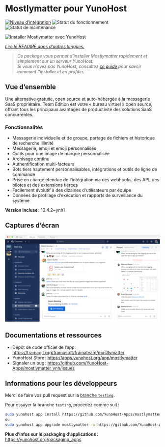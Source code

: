 <!--
Nota bene : ce README est automatiquement généré par <https://github.com/YunoHost/apps/tree/master/tools/readme_generator>
Il NE doit PAS être modifié à la main.
-->

# Mostlymatter pour YunoHost

[![Niveau d’intégration](https://apps.yunohost.org/badge/integration/mostlymatter)](https://ci-apps.yunohost.org/ci/apps/mostlymatter/)
![Statut du fonctionnement](https://apps.yunohost.org/badge/state/mostlymatter)
![Statut de maintenance](https://apps.yunohost.org/badge/maintained/mostlymatter)

[![Installer Mostlymatter avec YunoHost](https://install-app.yunohost.org/install-with-yunohost.svg)](https://install-app.yunohost.org/?app=mostlymatter)

*[Lire le README dans d'autres langues.](./ALL_README.md)*

> *Ce package vous permet d’installer Mostlymatter rapidement et simplement sur un serveur YunoHost.*  
> *Si vous n’avez pas YunoHost, consultez [ce guide](https://yunohost.org/install) pour savoir comment l’installer et en profiter.*

## Vue d’ensemble

Une alternative gratuite, open source et auto-hébergée à la messagerie SaaS propriétaire. Team Edition est votre « bureau virtuel » open source, offrant tous les principaux avantages de productivité des solutions SaaS concurrentes.

### Fonctionnalités

- Messagerie individuelle et de groupe, partage de fichiers et historique de recherche illimité
- Messagerie, emoji et emoji personnalisés
- Outils pour une image de marque personnalisée
- Archivage continu
- Authentification multi-facteurs
- Bots tiers hautement personnalisables, intégrations et outils de ligne de commande
- Prise en charge étendue de l'intégration via des webhooks, des API, des pilotes et des extensions tierces
- Facilement évolutif à des dizaines d'utilisateurs par équipe
- Données de profilage d'exécution et rapports de surveillance du système


**Version incluse :** 10.4.2~ynh1

## Captures d’écran

![Capture d’écran de Mostlymatter](./doc/screenshots/screenshot.png)

## Documentations et ressources

- Dépôt de code officiel de l’app : <https://framagit.org/framasoft/framateam/mostlymatter>
- YunoHost Store : <https://apps.yunohost.org/app/mostlymatter>
- Signaler un bug : <https://github.com/YunoHost-Apps/mostlymatter_ynh/issues>

## Informations pour les développeurs

Merci de faire vos pull request sur la [branche `testing`](https://github.com/YunoHost-Apps/mostlymatter_ynh/tree/testing).

Pour essayer la branche `testing`, procédez comme suit :

```bash
sudo yunohost app install https://github.com/YunoHost-Apps/mostlymatter_ynh/tree/testing --debug
ou
sudo yunohost app upgrade mostlymatter -u https://github.com/YunoHost-Apps/mostlymatter_ynh/tree/testing --debug
```

**Plus d’infos sur le packaging d’applications :** <https://yunohost.org/packaging_apps>
